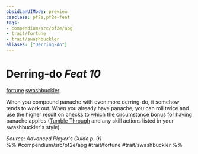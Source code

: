 ```yaml
---
obsidianUIMode: preview
cssclass: pf2e,pf2e-feat
tags:
- compendium/src/pf2e/apg
- trait/fortune
- trait/swashbuckler
aliases: ["Derring-do"]
---
```

# Derring-do  *Feat 10*  
[fortune](rules/traits/fortune.md "Fortune Effect Trait")  [swashbuckler](rules/traits/swashbuckler-apg.md "Swashbuckler Class Trait")  


When you compound panache with even more derring-do, it somehow tends to work out. When you already have panache, you can roll twice and use the higher result on checks to which the circumstance bonus for having panache applies ([Tumble Through](rules/actions/tumble-through.md) and any skill actions listed in your swashbuckler's style).

*Source: Advanced Player's Guide p. 91*  
%% #compendium/src/pf2e/apg #trait/fortune #trait/swashbuckler %%